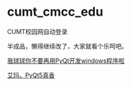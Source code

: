 # cumt_cmcc_edu
 CUMT校园网自动登录

半成品，懒得继续改了，大家就看个乐呵吧。

[我球球你不要再用PyQt开发windows程序啦](http://iyzy.xyz/index.php/archives/331/)

[艾玛，PyQt5真香](http://iyzy.xyz/index.php/archives/337/)

